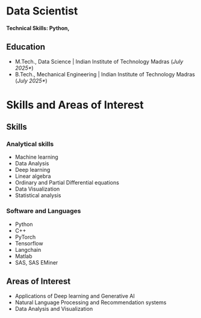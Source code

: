 # Data Scientist

#### Technical Skills: Python, 

## Education
- M.Tech., Data Science	| Indian Institute of Technology Madras (_July 2025*_)	 			        		
- B.Tech., Mechanical Engineering | Indian Institute of Technology Madras (_July 2025*_)

# Skills and Areas of Interest

## Skills

### Analytical skills
- Machine learning
- Data Analysis
- Deep learning
- Linear algebra
- Ordinary and Partial Differential equations
- Data Visualization
- Statistical analysis

### Software and Languages
- Python
- C++
- PyTorch
- Tensorflow
- Langchain
- Matlab 
- SAS, SAS EMiner

## Areas of Interest
- Applications of Deep learning and Generative AI
- Natural Language Processing and Recommendation systems
- Data Analysis and Visualization
